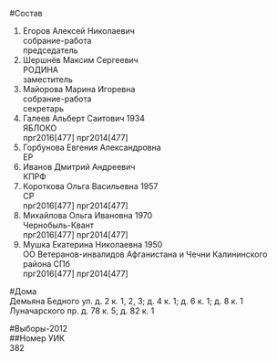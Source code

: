 #Состав  
1. Егоров Алексей Николаевич  
    собрание-работа  
    председатель  
2. Шершнёв Максим Сергеевич  
    РОДИНА  
    заместитель  
3. Майорова Марина Игоревна  
    собрание-работа  
    секретарь  
4. Галеев Альберт Саитович 1934  
    ЯБЛОКО  
    прг2016[477] прг2014[477]  
5. Горбунова Евгения Александровна  
    ЕР  
6. Иванов Дмитрий Андреевич  
    КПРФ  
7. Короткова Ольга Васильевна 1957  
    СР  
    прг2016[477] прг2014[477]  
8. Михайлова Ольга Ивановна 1970  
    Чернобыль-Квант  
    прг2016[477] прг2014[477]  
9. Мушка Екатерина Николаевна 1950  
    ОО Ветеранов-инвалидов Афганистана и Чечни Калининского района СПб  
    прг2016[477] прг2014[477]  
  
#Дома  
Демьяна Бедного ул. д. 2 к. 1, 2, 3; д. 4 к. 1; д. 6 к. 1; д. 8 к. 1 Луначарского пр. д. 78 к. 5; д. 82 к. 1  
  
#Выборы-2012  
##Номер УИК  
382  
